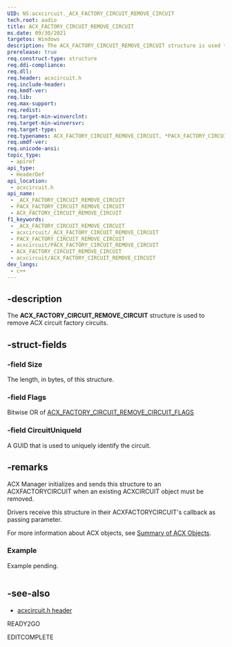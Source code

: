 ```yaml
---
UID: NS:acxcircuit._ACX_FACTORY_CIRCUIT_REMOVE_CIRCUIT
tech.root: audio
title: ACX_FACTORY_CIRCUIT_REMOVE_CIRCUIT
ms.date: 09/30/2021
targetos: Windows
description: The ACX_FACTORY_CIRCUIT_REMOVE_CIRCUIT structure is used to remove ACX circuit factory circuits.
prerelease: true
req.construct-type: structure
req.ddi-compliance: 
req.dll: 
req.header: acxcircuit.h
req.include-header: 
req.kmdf-ver: 
req.lib: 
req.max-support: 
req.redist: 
req.target-min-winverclnt: 
req.target-min-winversvr: 
req.target-type: 
req.typenames: ACX_FACTORY_CIRCUIT_REMOVE_CIRCUIT, *PACX_FACTORY_CIRCUIT_REMOVE_CIRCUIT
req.umdf-ver: 
req.unicode-ansi: 
topic_type:
 - apiref
api_type:
 - HeaderDef
api_location:
 - acxcircuit.h
api_name:
 - _ACX_FACTORY_CIRCUIT_REMOVE_CIRCUIT
 - PACX_FACTORY_CIRCUIT_REMOVE_CIRCUIT
 - ACX_FACTORY_CIRCUIT_REMOVE_CIRCUIT
f1_keywords:
 - _ACX_FACTORY_CIRCUIT_REMOVE_CIRCUIT
 - acxcircuit/_ACX_FACTORY_CIRCUIT_REMOVE_CIRCUIT
 - PACX_FACTORY_CIRCUIT_REMOVE_CIRCUIT
 - acxcircuit/PACX_FACTORY_CIRCUIT_REMOVE_CIRCUIT
 - ACX_FACTORY_CIRCUIT_REMOVE_CIRCUIT
 - acxcircuit/ACX_FACTORY_CIRCUIT_REMOVE_CIRCUIT
dev_langs:
 - c++
---
```


## -description

The **ACX_FACTORY_CIRCUIT_REMOVE_CIRCUIT** structure is used to remove ACX circuit factory circuits.

## -struct-fields

### -field Size

The length, in bytes, of this structure. 

### -field Flags

Bitwise OR of [ACX_FACTORY_CIRCUIT_REMOVE_CIRCUIT_FLAGS](ne-acxcircuit-acx_factory_circuit_remove_circuit_flags.md) 

### -field CircuitUniqueId

A GUID that is used to uniquely identify the circuit.

## -remarks

ACX Manager initializes and sends this structure to an ACXFACTORYCIRCUIT when an existing ACXCIRCUIT object must be removed.

Drivers receive this structure in their ACXFACTORYCIRCUIT's callback as passing parameter.

For more information about ACX objects, see [Summary of ACX Objects](/windows-hardware/drivers/audio/acx-summary-of-objects).

### Example

Example pending.

```cpp

```

## -see-also

- [acxcircuit.h header](index.md)

READY2GO

EDITCOMPLETE